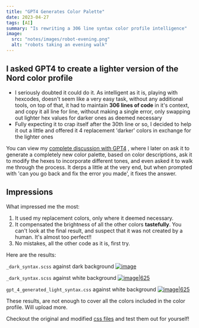```yaml
---
title: "GPT4 Generates Color Palette"
date: 2023-04-27
tags: [AI]
summary: "Is rewriting a 306 line syntax color profile intelligence"
image:
  src: "notes/images/robot-evening.png"
  alt: "robots taking an evening walk"
---
```



## I asked GPT4 to create a lighter version of the Nord color profile

-   I seriously doubted it could do it. As intelligent as it is, playing with hexcodes, doesn't seem like a very easy task, without any additional tools, on top of that, it had to maintain **306 lines of code** in it's context, and copy it all line for line, without making a single error, only swapping out lighter hex values for darker ones as deemed necessary
-   Fully expecting it to crap itself after the 30th line or so, I decided to help it out a little and offered it 4 replacement 'darker' colors in exchange for the lighter ones

You can view my [complete discussion with GPT4](https://drive.google.com/file/d/1mxCscZBZv4HqRQJFX-gn_ptv0CRD4XIn/view?usp=share_link) , where I later on ask it to generate a completely new color palette, based on color descriptions, ask it to modify the hexes to incorporate different tones, and even asked it to walk me through the process. It derps a little at the very end, but when prompted with 'can you go back and fix the error you made', it fixes the answer.

## Impressions

What impressed me the most:

1.  It used my replacement colors, only where it deemed necessary.
2.  It compensated the brightness of all the other colors **tastefully**. You can't look at the final result, and suspect that it was not created by a human. It's almost too perfect!!
3.  No mistakes, all the other code as it is, first try.

Here are the results:

`_dark_syntax.scss` against dark background [![image](https://user-images.githubusercontent.com/26184016/234683393-44f46087-49ae-4b9a-9625-26323c94a4fa.png)](https://user-images.githubusercontent.com/26184016/234683393-44f46087-49ae-4b9a-9625-26323c94a4fa.png)

`_dark_syntax.scss` against white background [![image|625](https://user-images.githubusercontent.com/26184016/234683582-5a20cb49-3ab7-42f9-a00d-ea91c2abbfe6.png)](https://user-images.githubusercontent.com/26184016/234683582-5a20cb49-3ab7-42f9-a00d-ea91c2abbfe6.png)

`gpt_4_generated_light_syntax.css` against white background [![image|625](https://user-images.githubusercontent.com/26184016/234683699-8d4390e9-0b51-4c95-944d-68dd69d33175.png)](https://user-images.githubusercontent.com/26184016/234683699-8d4390e9-0b51-4c95-944d-68dd69d33175.png)

These results, are not enough to cover all the colors included in the color profile. Will upload more.

Checkout the original and modified [css files](https://gist.github.com/xidsyed/cb545a50e157e73c60b52c810fadabdf) and test them out for yourself!